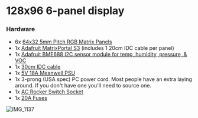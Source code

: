 # 128x96 6-panel display

### Hardware
- 6x [64x32 5mm Pitch RGB Matrix Panels](https://www.adafruit.com/product/2277)
- 1x [Adafruit MatrixPortal S3](https://www.adafruit.com/product/5778) (includes 1 20cm IDC cable per panel)
- 1x [Adafruit BME688 I2C sensor module for temp, humidity, pressure, & VOC](https://www.adafruit.com/product/5046)
- 1x [30cm IDC cable](https://www.amazon.com/dp/B07FZWH9S6)
- 1x [5V 18A Meanwell PSU](https://www.amazon.com/dp/B018TEAPRQ)
- 1x 3-prong (USA spec) PC power cord. Most people have an extra laying around. If you don't have one you'll need to source one.
- 1x [AC Rocker Switch Socket](https://www.amazon.com/dp/B07RQV2NPN)
- 1x [20A Fuses](https://www.amazon.com/dp/B0B1CPZ7XH)




![IMG_1137](https://github.com/DJDevon3/My_Circuit_Python_Projects/assets/49322231/52ab4822-2fde-4b67-8f44-bdc12e0163d2)
